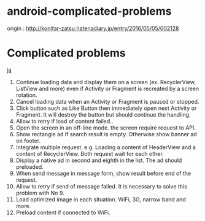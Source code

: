 # android-complicated-problems

origin : http://konifar-zatsu.hatenadiary.jp/entry/2016/05/05/002128

# Complicated problems

[ja](README_ja.md)

1. Continue loading data and display them on a screen (ex. RecyclerView, ListView and more) even if Activity or Fragment is recreated by a screen rotation.
2. Cancel loading data when an Activity or Fragment is paused or stopped.
3. Click button such as Like Button then immediately open next Activity or Fragment. It will destroy the button but should continue the handling.
4. Allow to retry if load of content failed..
5. Open the screen in an off-line mode. the screen require request to API.
6. Show rectangle ad if search result is empty. Otherwise show banner ad on footer.
7. Integrate multiple request. e.g. Loading a content of HeaderView and a content of RecyclerView. Both request wait for each other.
8. Display a native ad in second and eighth in the list. The ad should preloaded.
9. When send message in message form, show result before end of the request.
10. Allow to retry if send of message failed. It is necessary to solve this problem with No 9.
11. Load optimized image in each situation. WiFi, 3G, narrow band and more.
12. Preload content if connected to WiFi.
